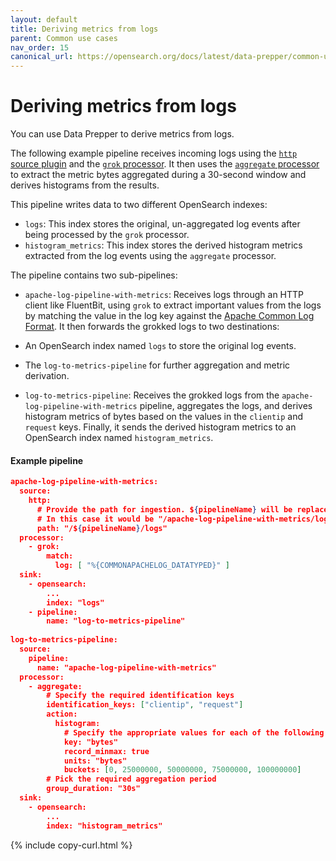 ```yaml
---
layout: default
title: Deriving metrics from logs
parent: Common use cases
nav_order: 15
canonical_url: https://opensearch.org/docs/latest/data-prepper/common-use-cases/metrics-logs/
---
```


# Deriving metrics from logs

You can use Data Prepper to derive metrics from logs. 

The following example pipeline receives incoming logs using the [`http` source plugin]({{site.url}}{{site.baseurl}}/data-prepper/pipelines/configuration/sources/http-source) and the [`grok` processor]({{site.url}}{{site.baseurl}}/data-prepper/pipelines/configuration/processors/grok/). It then uses the [`aggregate` processor]({{site.url}}{{site.baseurl}}/data-prepper/pipelines/configuration/processors/aggregate/) to extract the metric bytes aggregated during a 30-second window and derives histograms from the results.

This pipeline writes data to two different OpenSearch indexes:

- `logs`: This index stores the original, un-aggregated log events after being processed by the `grok` processor.
- `histogram_metrics`: This index stores the derived histogram metrics extracted from the log events using the `aggregate` processor.

The pipeline contains two sub-pipelines:

- `apache-log-pipeline-with-metrics`: Receives logs through an HTTP client like FluentBit, using `grok` to extract important values from the logs by matching the value in the log key against the [Apache Common Log Format](https://httpd.apache.org/docs/2.4/logs.html#accesslog). It then forwards the grokked logs to two destinations:

 - An OpenSearch index named `logs` to store the original log events.
 - The `log-to-metrics-pipeline` for further aggregation and metric derivation.

- `log-to-metrics-pipeline`: Receives the grokked logs from the `apache-log-pipeline-with-metrics` pipeline, aggregates the logs, and derives histogram metrics of bytes based on the values in the `clientip` and `request` keys. Finally, it sends the derived histogram metrics to an OpenSearch index named `histogram_metrics`.
  
#### Example pipeline

```json
apache-log-pipeline-with-metrics:
  source:
    http:
      # Provide the path for ingestion. ${pipelineName} will be replaced with pipeline name configured for this pipeline.
      # In this case it would be "/apache-log-pipeline-with-metrics/logs". This will be the FluentBit output URI value.
      path: "/${pipelineName}/logs"
  processor:
    - grok:
        match:
          log: [ "%{COMMONAPACHELOG_DATATYPED}" ]
  sink:
    - opensearch:
        ...
        index: "logs"
    - pipeline:
        name: "log-to-metrics-pipeline"
        
log-to-metrics-pipeline:
  source:
    pipeline:
      name: "apache-log-pipeline-with-metrics"
  processor:
    - aggregate:
        # Specify the required identification keys
        identification_keys: ["clientip", "request"]
        action:
          histogram:
            # Specify the appropriate values for each of the following fields
            key: "bytes"
            record_minmax: true
            units: "bytes"
            buckets: [0, 25000000, 50000000, 75000000, 100000000]
        # Pick the required aggregation period
        group_duration: "30s"
  sink:
    - opensearch:
        ...
        index: "histogram_metrics"
```
{% include copy-curl.html %}
